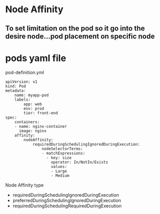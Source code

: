 # Node Affinity
## To set limitation on the pod so it go into the desire node...pod placement on specific node
# pods yaml file
pod-definition.yml
```
apiVersion: v1
kind: Pod
metadata:
    name: myapp-pod
    labels:
        app: web
        env: prod
        tier: front-end
spec:
    containers:
    - name: nginx-container
      image: nginx
    affinity:
        nodeAffinity:
            requiredDuringSchedulingIgnoredDuringExecution:
                nodeSelectorTerms:
                - matchExpressions:
                  - key: size
                    operator: In/NotIn/Exists
                    values:
                    - Large
                    - Medium
```
Node Affinity type
- requiredDuringSchedulingIgnoredDuringExecution
- preferredDuringSchedulingIgnoredDuringExecution
- requiredDuringSchedulingRequiredDuringExecution